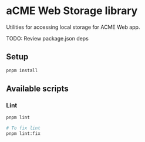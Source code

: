 # aCME Web Storage library

Utilities for accessing local storage for ACME Web app.

TODO: Review package.json deps

## Setup

```bash
pnpm install
```

## Available scripts

### Lint

```bash
pnpm lint

# To fix lint
pnpm lint:fix
```
